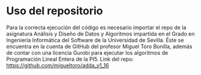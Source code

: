 # Uso del repositorio

Para la correcta ejecución del código es necesario importar el repo de la asignatura Análisis y Diseño de Datos y Algoritmos impartida en el Grado en Ingeniería Informática del Software de la Universidad de Sevilla. Éste se encuentra en la cuenta de GitHub del profesor Miguel Toro Bonilla, además de contar con una licencia Gurobi para ejecutar los algoritmos de Programación Lineal Entera de la PI5.
Link del repo: https://github.com/migueltoro/adda_v1_16
